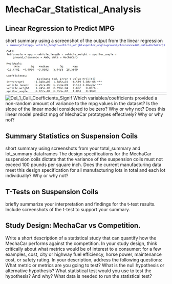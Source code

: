# MechaCar_Statistical_Analysis

## Linear Regression to Predict MPG
short summary using a screenshot of the output from the linear regression
![Del_1_Call_Residuals_Coefficients.to.spoiler_angle](https://github.com/tarajarell/MechaCar_Statistical_Analysis/blob/main/Del_1_Call_Residuals_Coefficients.to.spoiler_angle.jpg)
![Del_1_Call_Coefficients_Signif](https://github.com/tarajarell/MechaCar_Statistical_Analysis/blob/main/Del_1_Call_Coefficients_Signif.jpg)
Which variables/coefficients provided a non-random amount of variance to the mpg values in the dataset?
Is the slope of the linear model considered to be zero? Why or why not?
Does this linear model predict mpg of MechaCar prototypes effectively? Why or why not?

## Summary Statistics on Suspension Coils
short summary using screenshots from your total_summary and lot_summary dataframes
The design specifications for the MechaCar suspension coils dictate that the variance of the suspension coils must not exceed 100 pounds per square inch. 
Does the current manufacturing data meet this design specification for all manufacturing lots in total and each lot individually? Why or why not?

## T-Tests on Suspension Coils
briefly summarize your interpretation and findings for the t-test results. 
Include screenshots of the t-test to support your summary.

## Study Design: MechaCar vs Competition.
Write a short description of a statistical study that can quantify how the MechaCar performs against the competition. In your study design, think critically about what metrics would be of interest to a consumer: for a few examples, cost, city or highway fuel efficiency, horse power, maintenance cost, or safety rating.
In your description, address the following questions:
What metric or metrics are you going to test?
What is the null hypothesis or alternative hypothesis?
What statistical test would you use to test the hypothesis? And why?
What data is needed to run the statistical test?
